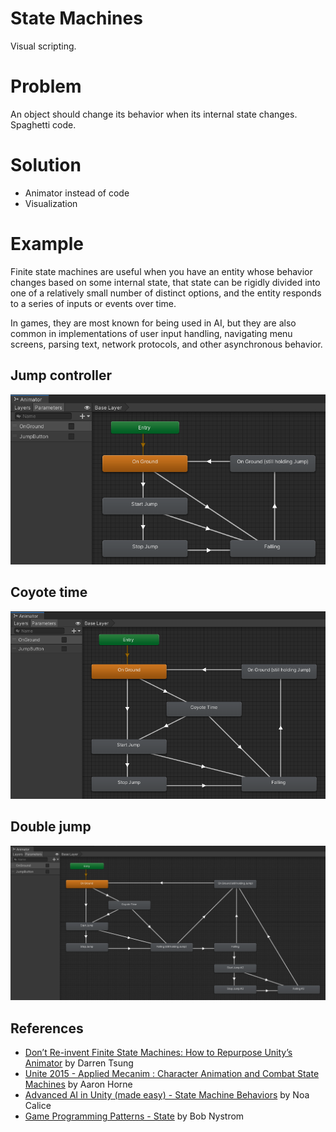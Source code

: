 # State Machines
Visual scripting.

# Problem
An object should change its behavior when its internal state changes.
Spaghetti code.

# Solution
- Animator instead of code
- Visualization

# Example
Finite state machines are useful when you have an entity whose behavior changes based on some internal state, that state can be rigidly divided into one of a relatively small number of distinct options, and the entity responds to a series of inputs or events over time.

In games, they are most known for being used in AI, but they are also common in implementations of user input handling, navigating menu screens, parsing text, network protocols, and other asynchronous behavior.

## Jump controller
![Jump controller](./Documentation/JumpController.png "Jump around!")

## Coyote time
![Coyote time](./Documentation/CoyoteTime.png "Meep meep!")

## Double jump
![Double jump](./Documentation/DoubleJump.png "If at first you don't succeed, jump again.")


## References

- [Don’t Re-invent Finite State Machines: How to Repurpose Unity’s Animator](https://medium.com/the-unity-developers-handbook/dont-re-invent-finite-state-machines-how-to-repurpose-unity-s-animator-7c6c421e5785) by Darren Tsung
- [Unite 2015 - Applied Mecanim : Character Animation and Combat State Machines](https://www.youtube.com/watch?v=Is9C4i4XyXk) by Aaron Horne
- [Advanced AI in Unity (made easy) - State Machine Behaviors](https://www.youtube.com/watch?v=dYi-i83sq5g) by Noa Calice
- [Game Programming Patterns - State](http://gameprogrammingpatterns.com/state.html) by Bob Nystrom
